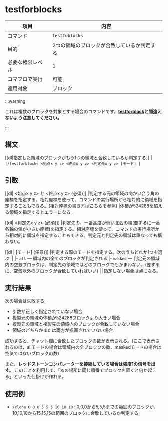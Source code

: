 # testforblocks

| 項目 | 内容 |
| --- | --- |
| コマンド | `testfoblocks` |
| 目的 | 2つの領域のブロックが合致しているか判定する |
| 必要な権限レベル | 1 |
| コマブロで実行 | 可能 |
| 適用対象 | ブロック |

:::warning

これは複数のブロックを対象とする場合のコマンドです。**[testforblock](./testforblock)と間違えないよう注意してください。**

:::

## 構文

[[dl|指定した領域のブロックがもう1つの領域と合致しているか判定する]]
|```
|/testforblocks <始点x y z> <終点x y z> <判定先x y z> [モード]
|```

## 引数

[[dl| <始点x y z> と <終点x y z> (必須)]]
|判定する元の領域の向かい合う角の座標を指定する。相対座標を使って、コマンドの実行場所から相対的に領域を指定することもできる。(相対座標の書き方は[こちら](/minecraft/howto/bedrock-command-words-pickup/relative-cood)を参照)
|体積が524288を超える領域を指定するとエラーになる。

[[dl| <判定先x y z> (必須)]]
|判定先の、一番高度が低い北西の端(要するに一番各軸の値が小さい座標)を指定する。相対座標を使って、コマンドの実行場所から相対的に領域を指定することもできる。判定元と判定先の領域は重なっても構わない。

[[dl | [モード] (任意)]]
|判定する際のモードを指定する。次のうちどれか1つを選ぶ:
|
|-   `all` ― 領域内の全てのブロックが判定される
|-   `masked` ― 判定元の領域内の空気ブロックは、判定先の領域ではどのブロックでもかまわない。(要するに、空気以外のブロックが合致していればいい)
|
|指定しない場合はallになる。

## 実行結果

次の場合は失敗する:

- 引数が正しく指定されていない場合
- 複製元の領域の体積が524288ブロックより大きい場合
- 複製元の領域と複製先の領域内のブロックが合致していない場合
- 領域のどちらかまたは両方が描画されていない場合

成功すると、チャット欄に合致したブロックの数が表示される。(ここで表示されるのは、allモードの場合は領域内の全ブロックの数、maskedモードの場合は空気ではないブロックの数)

また、**レッドストーンコンパレーターを接続している場合は強度1の信号を出す。** このことを利用して、「あの場所に同じ順番でブロックを置くと何か起こる」といった仕掛けが作れる。

## 使用例

- `/clone 0 0 0 5 5 5 10 10 10` : 0,0,0から5,5,5までの範囲のブロックが、10,10,10から15,15,15の範囲のブロックに合致しているか判定する
